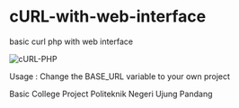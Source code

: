 # cURL-with-web-interface
basic curl php with web interface

<img src="https://github.com/kamikira-senpai/cURL-with-web-interface/blob/master/assets/Screenshot_10.png" alt="cURL-PHP" style="width=600">

Usage : Change the BASE_URL variable to your own project

Basic College Project
Politeknik Negeri Ujung Pandang

